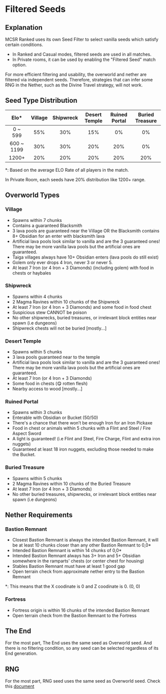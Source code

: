 # Filtered Seeds

## Explanation
MCSR Ranked uses its own Seed Filter to select vanilla seeds which satisfy certain conditions.
- In Ranked and Casual modes, filtered seeds are used in all matches.
- In Private rooms, it can be used by enabling the "Filtered Seed" match option.

For more efficient filtering and usability, the overworld and nether are filtered via independent seeds. Therefore, strategies that can infer some RNG in the Nether, such as the Divine Travel strategy, will not work.

## Seed Type Distribution
| Elo*       | Village | Shipwreck | Desert Temple | Ruined Portal | Buried Treasure |
| :--------: | :-----: | :-------: | :-----------: | :-----------: | :-------------: |
| 0 ~ 599    | 55% | 30% | 15% |  0% |  0% |
| 600 ~ 1199 | 30% | 30% | 20% | 20% |  0% |
| 1200+      | 20% | 20% | 20% | 20% | 20% |

*: Based on the average ELO Rate of all players in the match.

In Private Room, each seeds have 20% distribution like 1200+ range.

## Overworld Types

### Village
- Spawns within 7 chunks
- Contains a guaranteed Blacksmith
- 3 lava pools are guaranteed near the Village OR the Blacksmith contains 8+ Obsidian for an enter with blacksmith lava
- Artificial lava pools look similar to vanilla and are the 3 guaranteed ones! There may be more vanilla lava pools but the artificial ones are guaranteed.
- Taiga villages always have 10+ Obsidian enters (lava pools do still exist)
- Golem only ever drops 4 Iron, never 3 or never 5.
- At least 7 Iron (or 4 Iron + 3 Diamonds) (including golem) with food in chests or haybales

### Shipwreck
- Spawns within 4 chunks
- 2 Magma Ravines within 10 chunks of the Shipwreck
- At least 7 Iron (or 4 Iron + 3 Diamonds) and some food in food chest
- Suspicious stew CANNOT be poison
- No other shipwrecks, buried treasures, or irrelevant block entities near spawn (i.e dungeons)
- Shipwreck chests will not be buried [mostly...]

### Desert Temple
- Spawns within 5 chunks
- 3 lava pools guaranteed near to the temple
- Artificial lava pools look similar to vanilla and are the 3 guaranteed ones! There may be more vanilla lava pools but the artificial ones are guaranteed.
- At least 7 Iron (or 4 Iron + 3 Diamonds)
- Some food in chests (😋 rotten flesh)
- Nearby access to wood [mostly...]

### Ruined Portal
- Spawns within 3 chunks
- Enterable with Obsidian or Bucket (50/50)
- There's a chance that there won’t be enough Iron for an Iron Pickaxe
- Food in chest or animals within 5 chunks with a Flint and Steel / Fire Aspect Sword
- A light is guaranteed! (i.e Flint and Steel, Fire Charge, Flint and extra iron nuggets)
- Guaranteed at least 18 iron nuggets, excluding those needed to make the Bucket.

### Buried Treasure
- Spawns within 5 chunks
- 2 Magma Ravines within 10 chunks of the Buried Treasure
- At least 7 Iron (or 4 Iron + 3 Diamonds)
- No other buried treasures, shipwrecks, or irrelevant block entities near spawn (i.e dungeons)

## Nether Requirements

### Bastion Remnant
- Closest Bastion Remnant is always the intended Bastion Remnant, it will be at least 10 chunks closer than any other Bastion Remnant to 0,0*
- Intended Bastion Remnant is within 14 chunks of 0,0*
- Intended Bastion Remnant always has 3+ Iron and 5+ Obsidian somewhere in the ramparts' chests (or center chest for housing)
- Stables Bastion Remnant must have at least 1 good gap
- Open terrain check from approximate nether entry to the Bastion Remnant

*: This means that the X coodinate is 0 and Z coodinate is 0. (0, 0)

### Fortress
- Fortress origin is within 16 chunks of the intended Bastion Remnant
- Open terrain check from the Bastion Remnant to the Fortress

## The End
For the most part, The End uses the same seed as Overworld seed. And there is no filtering condition, so any seed can be selected regardless of its End generation.

## RNG
For the most part, RNG seed uses the same seed as Overworld seed. Check this [document](./rng)
